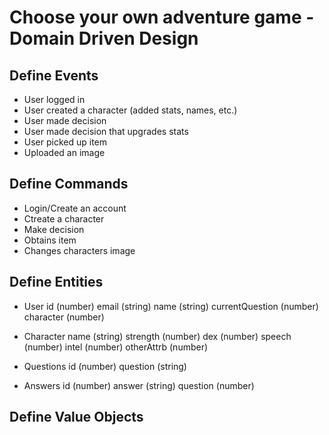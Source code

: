 # Choose your own adventure game - Domain Driven Design
## Define Events
- User logged in
- User created a character (added stats, names, etc.)
- User made decision
- User made decision that upgrades stats
- User picked up item
- Uploaded an image

## Define Commands
- Login/Create an account
- Ctreate a character
- Make decision
- Obtains item
- Changes characters image

## Define Entities
- User 
    id (number)
    email (string)
    name (string)
    currentQuestion (number)
    character (number)
    
- Character
    name (string)
    strength (number)
    dex (number)
    speech (number)
    intel (number)
    otherAttrb (number)
    
- Questions
    id (number)
    question (string)
    
- Answers
    id (number)
    answer (string)
    question (number)


## Define Value Objects
